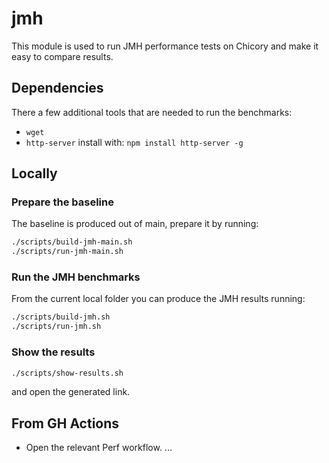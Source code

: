 # jmh

This module is used to run JMH performance tests on Chicory and make it easy to compare results.

## Dependencies

There a few additional tools that are needed to run the benchmarks:

- `wget`
- `http-server` install with: `npm install http-server -g`

## Locally

### Prepare the baseline

The baseline is produced out of main, prepare it by running:

```bash
./scripts/build-jmh-main.sh
./scripts/run-jmh-main.sh
```

### Run the JMH benchmarks

From the current local folder you can produce the JMH results running:

```bash
./scripts/build-jmh.sh
./scripts/run-jmh.sh
```

### Show the results

```bash
./scripts/show-results.sh
```
and open the generated link.

## From GH Actions

- Open the relevant Perf workflow.
... 
